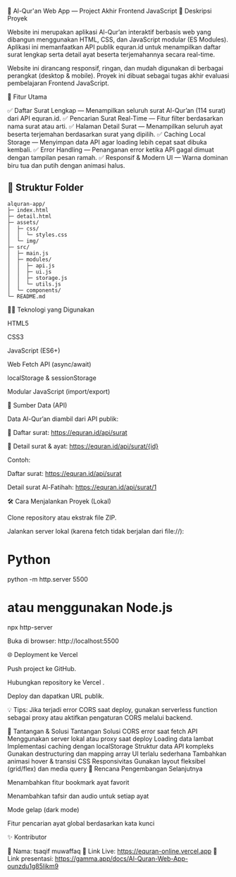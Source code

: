 📖 Al-Qur'an Web App — Project Akhir Frontend JavaScript
🌟 Deskripsi Proyek

Website ini merupakan aplikasi Al-Qur’an interaktif berbasis web yang dibangun menggunakan HTML, CSS, dan JavaScript modular (ES Modules). Aplikasi ini memanfaatkan API publik equran.id
 untuk menampilkan daftar surat lengkap serta detail ayat beserta terjemahannya secara real-time.

Website ini dirancang responsif, ringan, dan mudah digunakan di berbagai perangkat (desktop & mobile). Proyek ini dibuat sebagai tugas akhir evaluasi pembelajaran Frontend JavaScript.

🚀 Fitur Utama

✅ Daftar Surat Lengkap — Menampilkan seluruh surat Al-Qur’an (114 surat) dari API equran.id.
✅ Pencarian Surat Real-Time — Fitur filter berdasarkan nama surat atau arti.
✅ Halaman Detail Surat — Menampilkan seluruh ayat beserta terjemahan berdasarkan surat yang dipilih.
✅ Caching Local Storage — Menyimpan data API agar loading lebih cepat saat dibuka kembali.
✅ Error Handling — Penanganan error ketika API gagal dimuat dengan tampilan pesan ramah.
✅ Responsif & Modern UI — Warna dominan biru tua dan putih dengan animasi halus.

## 📂 Struktur Folder

```plaintext
alquran-app/
├─ index.html
├─ detail.html
├─ assets/
│  ├─ css/
│  │  └─ styles.css
│  └─ img/
├─ src/
│  ├─ main.js
│  ├─ modules/
│  │  ├─ api.js
│  │  ├─ ui.js
│  │  ├─ storage.js
│  │  └─ utils.js
│  └─ components/
└─ README.md

```


🧑‍💻 Teknologi yang Digunakan

HTML5

CSS3

JavaScript (ES6+)

Web Fetch API (async/await)

localStorage & sessionStorage

Modular JavaScript (import/export)

🔌 Sumber Data (API)

Data Al-Qur’an diambil dari API publik:

📜 Daftar surat: https://equran.id/api/surat

📖 Detail surat & ayat: https://equran.id/api/surat/{id}

Contoh:

Daftar surat: https://equran.id/api/surat

Detail surat Al-Fatihah: https://equran.id/api/surat/1

🛠️ Cara Menjalankan Proyek (Lokal)

Clone repository atau ekstrak file ZIP.

Jalankan server lokal (karena fetch tidak berjalan dari file://):

# Python
python -m http.server 5500

# atau menggunakan Node.js
npx http-server


Buka di browser: http://localhost:5500

🌐 Deployment ke Vercel

Push project ke GitHub.

Hubungkan repository ke Vercel
.

Deploy dan dapatkan URL publik.

💡 Tips: Jika terjadi error CORS saat deploy, gunakan serverless function sebagai proxy atau aktifkan pengaturan CORS melalui backend.

🧠 Tantangan & Solusi
Tantangan	Solusi
CORS error saat fetch API	Menggunakan server lokal atau proxy saat deploy
Loading data lambat	Implementasi caching dengan localStorage
Struktur data API kompleks	Gunakan destructuring dan mapping array
UI terlalu sederhana	Tambahkan animasi hover & transisi CSS
Responsivitas	Gunakan layout fleksibel (grid/flex) dan media query
📌 Rencana Pengembangan Selanjutnya

Menambahkan fitur bookmark ayat favorit

Menambahkan tafsir dan audio untuk setiap ayat

Mode gelap (dark mode)

Fitur pencarian ayat global berdasarkan kata kunci

✨ Kontributor

👤 Nama: tsaqif muwaffaq
📍 Link Live: https://equran-online.vercel.app
📍 Link presentasi: https://gamma.app/docs/Al-Quran-Web-App-ounzdu1g85likm9
